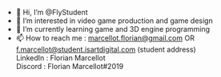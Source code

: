 - 👋 Hi, I’m @FlyStudent
- 👀 I’m interested in video game production and game design
- 🌱 I’m currently learning game and 3D engine programming
- 📫 How to reach me :
  marcellot.florian@gmail.com OR f.marcellot@student.isartdigital.com (student address)  
  LinkedIn : Florian Marcellot  
  Discord : Florian Marcellot#2019
